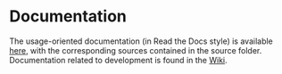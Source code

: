 # Documentation

The usage-oriented documentation (in Read the Docs style) is available [here](https://iai-group.github.io/dialoguekit/), with the corresponding sources contained in the source folder. Documentation related to development is found in the [Wiki](https://github.com/iai-group/dialoguekit/wiki).
